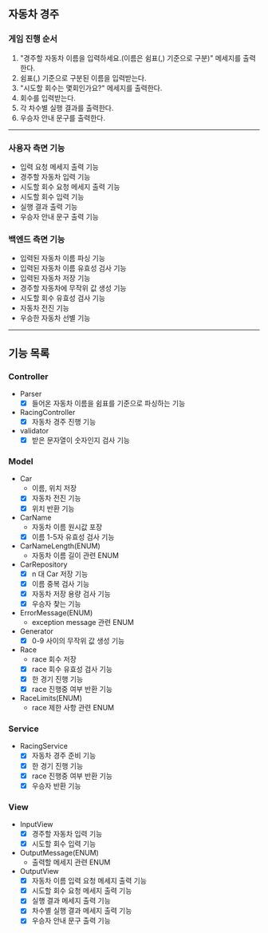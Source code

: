 ## 자동차 경주

### 게임 진행 순서

1. "경주할 자동차 이름을 입력하세요.(이름은 쉼표(,) 기준으로 구분)" 메세지를 출력한다.
2. 쉼표(,) 기준으로 구분된 이름을 입력받는다.
3. "시도할 회수는 몇회인가요?" 메세지를 출력한다.
4. 회수를 입력받는다.
5. 각 차수별 실행 결과를 출력한다.
6. 우승자 안내 문구를 출력한다.

---

### 사용자 측면 기능

- 입력 요청 메세지 출력 기능
- 경주할 자동차 입력 기능
- 시도할 회수 요청 메세지 출력 기능
- 시도할 회수 입력 기능
- 실행 결과 출력 기능
- 우승자 안내 문구 출력 기능

### 백엔드 측면 기능

- 입력된 자동차 이름 파싱 기능
- 입력된 자동차 이름 유효성 검사 기능
- 입력된 자동차 저장 기능
- 경주할 자동차에 무작위 값 생성 기능
- 시도할 회수 유효성 검사 기능
- 자동차 전진 기능
- 우승한 자동차 선별 기능

---

## 기능 목록

### Controller

- Parser
    - [x] 들어온 자동차 이름을 쉼표를 기준으로 파싱하는 기능
- RacingController
    - [x] 자동차 경주 진행 기능
- validator
    - [x] 받은 문자열이 숫자인지 검사 기능

### Model

- Car
    - 이름, 위치 저장
    - [x] 자동차 전진 기능
    - [x] 위치 반환 기능
- CarName
    - 자동차 이름 원시값 포장
    - [x] 이름 1-5자 유효성 검사 기능
- CarNameLength(ENUM)
    - 자동차 이름 길이 관련 ENUM
- CarRepository
    - [x] n 대 Car 저장 기능
    - [x] 이름 중복 검사 기능
    - [x] 자동차 저장 용량 검사 기능
    - [x] 우승자 찾는 기능
- ErrorMessage(ENUM)
    - exception message 관련 ENUM
- Generator
    - [x] 0-9 사이의 무작위 값 생성 기능
- Race
    - race 회수 저장
    - [x] race 회수 유효성 검사 기능
    - [x] 한 경기 진행 기능
    - [x] race 진행중 여부 반환 기능
- RaceLimits(ENUM)
    - race 제한 사항 관련 ENUM

### Service

- RacingService
    - [x] 자동차 경주 준비 기능
    - [x] 한 경기 진행 기능
    - [x] race 진행중 여부 반환 기능
    - [x] 우승자 반환 기능

### View

- InputView
    - [x] 경주할 자동차 입력 기능
    - [x] 시도할 회수 입력 기능
- OutputMessage(ENUM)
    - 출력할 메세지 관련 ENUM
- OutputView
    - [x] 자동차 이름 입력 요청 메세지 출력 기능
    - [x] 시도할 회수 요청 메세지 출력 기능
    - [x] 실행 결과 메세지 출력 기능
    - [x] 차수별 실행 결과 메세지 출력 기능
    - [x] 우승자 안내 문구 출력 기능
